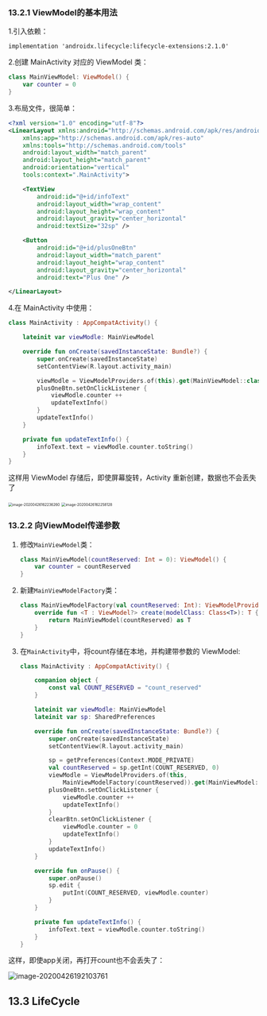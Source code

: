 ### 13.2.1 ViewModel的基本用法

1.引入依赖：

```
implementation 'androidx.lifecycle:lifecycle-extensions:2.1.0'
```

2.创建 MainActivity 对应的 ViewModel 类：

```kotlin
class MainViewModel: ViewModel() {
    var counter = 0
}
```

3.布局文件，很简单：

```xml
<?xml version="1.0" encoding="utf-8"?>
<LinearLayout xmlns:android="http://schemas.android.com/apk/res/android"
    xmlns:app="http://schemas.android.com/apk/res-auto"
    xmlns:tools="http://schemas.android.com/tools"
    android:layout_width="match_parent"
    android:layout_height="match_parent"
    android:orientation="vertical"
    tools:context=".MainActivity">

    <TextView
        android:id="@+id/infoText"
        android:layout_width="wrap_content"
        android:layout_height="wrap_content"
        android:layout_gravity="center_horizontal"
        android:textSize="32sp" />

    <Button
        android:id="@+id/plusOneBtn"
        android:layout_width="match_parent"
        android:layout_height="wrap_content"
        android:layout_gravity="center_horizontal"
        android:text="Plus One" />

</LinearLayout>
```

4.在 MainActivity 中使用：

```kotlin
class MainActivity : AppCompatActivity() {

    lateinit var viewModle: MainViewModel

    override fun onCreate(savedInstanceState: Bundle?) {
        super.onCreate(savedInstanceState)
        setContentView(R.layout.activity_main)

        viewModle = ViewModelProviders.of(this).get(MainViewModel::class.java)
        plusOneBtn.setOnClickListener {
            viewModle.counter ++
            updateTextInfo()
        }
        updateTextInfo()
    }

    private fun updateTextInfo() {
        infoText.text = viewModle.counter.toString()
    }
}
```

这样用 ViewModel 存储后，即使屏幕旋转，Activity 重新创建，数据也不会丢失了

<img src="https://tva1.sinaimg.cn/large/007S8ZIlly1ge78uu1di3j30ah0if0t0.jpg" alt="image-20200426162236260" style="zoom:50%;" />

<img src="https://tva1.sinaimg.cn/large/007S8ZIlly1ge78vcu9dvj30ig0alt8z.jpg" alt="image-20200426162258128" style="zoom:50%;" />

### 13.2.2 向ViewModel传递参数

1. 修改`MainViewModel`类：

   ```kotlin
   class MainViewModel(countReserved: Int = 0): ViewModel() {
       var counter = countReserved
   }
   ```

2. 新建`MainViewModelFactory`类：

   ```kotlin
   class MainViewModelFactory(val countReserved: Int): ViewModelProvider.Factory {
       override fun <T : ViewModel?> create(modelClass: Class<T>): T {
           return MainViewModel(countReserved) as T
       }
   }
   ```

3. 在`MainActivity`中，将count存储在本地，并构建带参数的 ViewModel:

   ```kotlin
   class MainActivity : AppCompatActivity() {
   
       companion object {
           const val COUNT_RESERVED = "count_reserved"
       }
   
       lateinit var viewModle: MainViewModel
       lateinit var sp: SharedPreferences
   
       override fun onCreate(savedInstanceState: Bundle?) {
           super.onCreate(savedInstanceState)
           setContentView(R.layout.activity_main)
   
           sp = getPreferences(Context.MODE_PRIVATE)
           val countReserved = sp.getInt(COUNT_RESERVED, 0)
           viewModle = ViewModelProviders.of(this,
               MainViewModelFactory(countReserved)).get(MainViewModel::class.java)
           plusOneBtn.setOnClickListener {
               viewModle.counter ++
               updateTextInfo()
           }
           clearBtn.setOnClickListener {
               viewModle.counter = 0
               updateTextInfo()
           }
           updateTextInfo()
       }
   
       override fun onPause() {
           super.onPause()
           sp.edit {
               putInt(COUNT_RESERVED, viewModle.counter)
           }
       }
   
       private fun updateTextInfo() {
           infoText.text = viewModle.counter.toString()
       }
   }
   ```

这样，即使app关闭，再打开count也不会丢失了：

![image-20200426192103761](https://i.loli.net/2020/04/26/H2IoUMbfOT3Yndt.png)

## 13.3 LifeCycle



